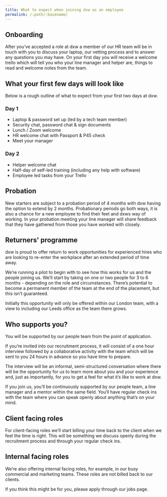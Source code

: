 ```yaml
---
title: What to expect when joining dxw as an employee
permalink: /:path/:basename/
---
```

## Onboarding

After you’ve accepted a role at dxw a member of our HR team will be in touch
with you to discuss your laptop, our vetting process and to answer any questions
you may have. On your first day you will receive a welcome trello which will
tell you who your line manager and helper are, things to read and welcome notes
from the team.

## What your first few days will look like

Below is a rough outline of what to expect from your first two days at dxw.

### Day 1

* Laptop & password set up (led by a tech team member)
* Security chat, password chat & sign documents
* Lunch / Zoom welcome
* HR welcome chat with Passport & P45 check
* Meet your manager

### Day 2

* Helper welcome chat
* Half-day of self-led training (including any help with software)
* Employee led tasks from your Trello

## Probation

New starters are subject to a probation period of 4 months with dxw having the
option to extend by 2 months. Probationary periods go both ways, it is also a
chance for a new employee to find their feet and dxws way of working. In your
probation meeting your line manager will share feedback that they have gathered
from those you have worked with closely.

## Returners' programme

dxw is proud to offer return to work opportunities for experienced hires who are
looking to re-enter the workplace after an extended period of time away.

We’re running a pilot to begin with to see how this works for us and the people
joining us. We’ll start by taking on one or two people for 3 to 6 months -
depending on the role and circumstances. There’s potential to become a permanent
member of the team at the end of the placement, but this isn’t guaranteed.

Initially this opportunity will only be offered within our London team, with a
view to including our Leeds office as the team there grows.

## Who supports you?

You will be supported by our people team from the point of application.

If you’re invited into our recruitment process, it will consist of a one hour
interview followed by a collaborative activity with the team which will be sent
to you 24 hours in advance so you have time to prepare.

The interview will be an informal, semi-structured conversation where there will
be the opportunity for us to learn more about you and your experience and, just
as importantly, for you to get a feel for what it’s like to work at dxw.

If you join us, you’ll be continuously supported by our people team, a line
manager and a mentor within the same field. You‘ll have regular check ins with
the team where you can speak openly about anything that’s on your mind.

## Client facing roles

For client-facing roles we’ll start billing your time back to the client when we
feel the time is right. This will be something we discuss openly during the
recruitment process and through your regular check ins.

## Internal facing roles

We’re also offering internal facing roles, for example, in our busy commercial
and marketing teams. These roles are not billed back to our clients.

If you think this might be for you, please apply through our jobs page.